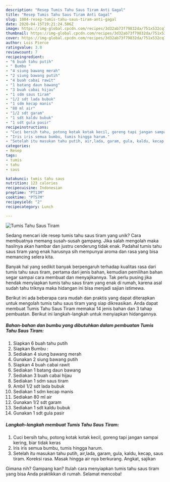```yaml
---
description: "Resep Tumis Tahu Saus Tiram Anti Gagal"
title: "Resep Tumis Tahu Saus Tiram Anti Gagal"
slug: 1004-resep-tumis-tahu-saus-tiram-anti-gagal
date: 2020-04-15T19:21:24.506Z
image: https://img-global.cpcdn.com/recipes/3d32ab73f79832da/751x532cq70/tumis-tahu-saus-tiram-foto-resep-utama.jpg
thumbnail: https://img-global.cpcdn.com/recipes/3d32ab73f79832da/751x532cq70/tumis-tahu-saus-tiram-foto-resep-utama.jpg
cover: https://img-global.cpcdn.com/recipes/3d32ab73f79832da/751x532cq70/tumis-tahu-saus-tiram-foto-resep-utama.jpg
author: Lois Pierce
ratingvalue: 3.8
reviewcount: 7
recipeingredient:
- "6 buah tahu putih"
- " Bumbu "
- "4 siung bawang merah"
- "2 siung bawang putih"
- "4 buah cabai rawit"
- "1 batang daun bawang"
- "3 buah cabai hijau"
- "1 sdm saus tiram"
- "1/2 sdt lada bubuk"
- "1 sdm kecap manis"
- "80 ml air"
- "1/2 sdt garam"
- "1 sdt kaldu bubuk"
- "1 sdt gula pasir"
recipeinstructions:
- "Cuci bersih tahu, potong kotak kotak kecil, goreng tapi jangan sampai kering, biar tidak keras"
- "Iris iris semua bumbu, tumis hingga harum."
- "Setelah itu masukan tahu putih, air,lada, garam, gula, kaldu, kecap, saus tiram. Koreksi rasa. Masak hingga air nya berkurang. Angkat, sajikan"
categories:
- Resep
tags:
- tumis
- tahu
- saus

katakunci: tumis tahu saus 
nutrition: 123 calories
recipecuisine: Indonesian
preptime: "PT13M"
cooktime: "PT57M"
recipeyield: "2"
recipecategory: Lunch

---
```



![Tumis Tahu Saus Tiram](https://img-global.cpcdn.com/recipes/3d32ab73f79832da/751x532cq70/tumis-tahu-saus-tiram-foto-resep-utama.jpg)

Sedang mencari ide resep tumis tahu saus tiram yang unik? Cara membuatnya memang susah-susah gampang. Jika salah mengolah maka hasilnya akan hambar dan justru cenderung tidak enak. Padahal tumis tahu saus tiram yang enak harusnya sih mempunyai aroma dan rasa yang bisa memancing selera kita.



Banyak hal yang sedikit banyak berpengaruh terhadap kualitas rasa dari tumis tahu saus tiram, pertama dari jenis bahan, kemudian pemilihan bahan segar sampai cara membuat dan menyajikannya. Tak perlu pusing jika hendak menyiapkan tumis tahu saus tiram yang enak di rumah, karena asal sudah tahu triknya maka hidangan ini bisa menjadi sajian istimewa.


Berikut ini ada beberapa cara mudah dan praktis yang dapat diterapkan untuk mengolah tumis tahu saus tiram yang siap dikreasikan. Anda dapat membuat Tumis Tahu Saus Tiram memakai 14 jenis bahan dan 3 tahap pembuatan. Berikut ini langkah-langkah untuk menyiapkan hidangannya.

<!--inarticleads1-->

##### Bahan-bahan dan bumbu yang dibutuhkan dalam pembuatan Tumis Tahu Saus Tiram:

1. Siapkan 6 buah tahu putih
1. Siapkan  Bumbu :
1. Sediakan 4 siung bawang merah
1. Gunakan 2 siung bawang putih
1. Siapkan 4 buah cabai rawit
1. Sediakan 1 batang daun bawang
1. Sediakan 3 buah cabai hijau
1. Sediakan 1 sdm saus tiram
1. Ambil 1/2 sdt lada bubuk
1. Sediakan 1 sdm kecap manis
1. Sediakan 80 ml air
1. Gunakan 1/2 sdt garam
1. Sediakan 1 sdt kaldu bubuk
1. Gunakan 1 sdt gula pasir




<!--inarticleads2-->

##### Langkah-langkah membuat Tumis Tahu Saus Tiram:

1. Cuci bersih tahu, potong kotak kotak kecil, goreng tapi jangan sampai kering, biar tidak keras
1. Iris iris semua bumbu, tumis hingga harum.
1. Setelah itu masukan tahu putih, air,lada, garam, gula, kaldu, kecap, saus tiram. Koreksi rasa. Masak hingga air nya berkurang. Angkat, sajikan




Gimana nih? Gampang kan? Itulah cara menyiapkan tumis tahu saus tiram yang bisa Anda praktikkan di rumah. Selamat mencoba!
